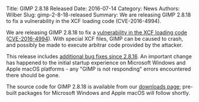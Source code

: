 Title: GIMP 2.8.18 Released
Date: 2016-07-14
Category: News
Authors: Wilber
Slug: gimp-2-8-18-released
Summary: We are releasing GIMP 2.8.18 to fix a vulnerability in the XCF loading code (CVE-2016-4994).


We are releasing GIMP 2.8.18 to fix a [vulnerability in the XCF loading code](https://bugzilla.gnome.org/show_bug.cgi?id=767873) ([CVE-2016-4994](https://cve.mitre.org/cgi-bin/cvename.cgi?name=CVE-2016-4994)). With special XCF files, GIMP can be caused to crash, and possibly be made to execute arbitrar code provided by the attacker.

This release includes [additional bug fixes since 2.8.16](https://git.gnome.org/browse/gimp/plain/NEWS?h=GIMP_2_8_18). An important change has happened to the initial startup experience on Microsoft Windows and Apple macOS platforms - any "GIMP is not responding" errors encountered there should be gone.

The source code for GIMP 2.8.18 is available from our [downloads page](/downloads/); pre-built packages for Microsoft Windows and Apple macOS will follow shortly.